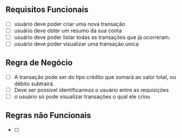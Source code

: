 ## Requisitos Funcionais

- [ ] usuário deve poder criar uma nova transação
- [ ] usuário deve obter um resumo da sua conta
- [ ] usuário deve poder listar todas as transações que já ocorreram.
- [ ] usuário deve poder visualizar uma transação unica

## Regra de Negócio

- [ ] A transação pode ser do tipo crédito que somará ao valor total, ou débito subtrairá.
- [ ] Deve ser possível identificarmos o usuário entre as requisições
- [ ] o usuário só pode visualizar transações o qual ele criou

## Regras não Funcionais
- [ ]